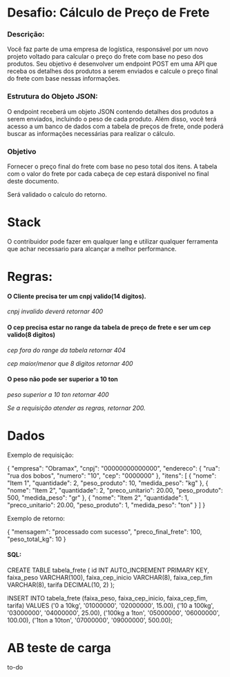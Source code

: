 # Desafio: Cálculo de Preço de Frete

### Descrição:

Você faz parte de uma empresa de logística, responsável por um novo projeto voltado para calcular o preço do frete com base no peso dos produtos. Seu objetivo é desenvolver um endpoint POST em uma API que receba os detalhes dos produtos a serem enviados e calcule o preço final do frete com base nessas informações.
 
### Estrutura do Objeto JSON:

O endpoint receberá um objeto JSON contendo detalhes dos produtos a serem enviados, incluindo o peso de cada produto. Além disso, você terá acesso a um banco de dados com a tabela de preços de frete, onde poderá buscar as informações necessárias para realizar o cálculo.

### Objetivo

Fornecer o preço final do frete com base no peso total dos itens. A tabela com o valor do frete 
por cada cabeça de cep estará disponivel no final deste documento.


Será validado o calculo do retorno.
# Stack
O contribuidor pode fazer em qualquer lang e utilizar qualquer ferramenta que achar necessario para alcançar a melhor performance.

# Regras:

#### O Cliente precisa ter um cnpj valido(14 digitos).

_cnpj invalido deverá retornar 400_

#### O cep precisa estar no range da tabela de preço de frete e ser um cep valido(8 digitos)

_cep fora do range da tabela retornar 404_

_cep maior/menor que 8 digitos retornar 400_

#### O peso não pode ser superior a 10 ton

_peso superior a 10 ton retornar 400_

_Se a requisição atender as regras, retornar 200._

# Dados
Exemplo de requisição:

{
  "empresa": "Obramax", 
  "cnpj": "00000000000000",
  "endereco": {
    "rua": "rua dos bobos",
    "numero": "10",
    "cep": "0000000"
  },
  "itens": [
    {
      "nome": "Item 1",
      "quantidade": 2,
      "peso_produto": 10,
      "medida_peso": "kg"
    },
    {
      "nome": "Item 2",
      "quantidade": 2,
      "preco_unitario": 20.00,
      "peso_produto": 500,
      "medida_peso": "gr"
    },
    {
      "nome": "Item 2",
      "quantidade": 1,
      "preco_unitario": 20.00,
      "peso_produto": 1,
      "medida_peso": "ton"
    }
  ]
}

Exemplo de retorno:

{
  "mensagem": "processado com sucesso",
  "preco_final_frete": 100,
  "peso_total_kg": 10
}

#### SQL:
CREATE TABLE tabela_frete (
    id INT AUTO_INCREMENT PRIMARY KEY,
    faixa_peso VARCHAR(100),
    faixa_cep_inicio VARCHAR(8),
    faixa_cep_fim VARCHAR(8),
    tarifa DECIMAL(10, 2)
);

INSERT INTO tabela_frete (faixa_peso, faixa_cep_inicio, faixa_cep_fim, tarifa)
VALUES 
('0 a 10kg', '01000000', '02000000', 15.00),
('10 a 100kg', '03000000', '04000000', 25.00),
('100kg a 1ton', '05000000', '06000000', 100.00),
('1ton a 10ton', '07000000', '09000000', 500.00);


# AB teste de carga
to-do

